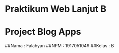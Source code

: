 # Praktikum Web Lanjut B
# Project Blog Apps
##Nama   : Falahyan
##NPM    : 1917051049
##Kelas  : B

